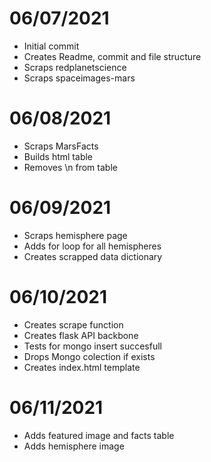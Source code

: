 
# 06/07/2021
- Initial commit
- Creates Readme, commit and file structure
- Scraps redplanetscience
- Scraps spaceimages-mars

# 06/08/2021
- Scraps MarsFacts
- Builds html table
- Removes \n from table

# 06/09/2021
- Scraps hemisphere page
- Adds for loop for all hemispheres
- Creates scrapped data dictionary

# 06/10/2021
- Creates scrape function
- Creates flask API backbone
- Tests for mongo insert succesfull
- Drops Mongo colection if exists
- Creates index.html template

# 06/11/2021
- Adds featured image and facts table
- Adds hemisphere image